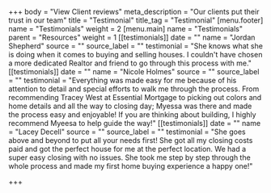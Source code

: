 +++
body = "View Client reviews"
meta_description = "Our clients put their trust in our team"
title = "Testimonial"
title_tag = "Testimonial"
[menu.footer]
name = "Testimonials"
weight = 2
[menu.main]
name = "Testimonials"
parent = "Resources"
weight = 1
[[testimonials]]
date = ""
name = "Jordan Shepherd"
source = ""
source_label = ""
testimonial = "She knows what she is doing when it comes to buying and selling houses. I couldn't have chosen a more dedicated Realtor and friend to go through this process with me."
[[testimonials]]
date = ""
name = "Nicole Holmes"
source = ""
source_label = ""
testimonial = "Everything was made easy for me because of his attention to detail and special efforts to walk me through the process. From recommending Tracey West at Essential Mortgage to picking out colors and home details and all the way to closing day; Myessa was there and made the process easy and enjoyable! If you are thinking about building, I highly recommend Myeesa to help guide the way!"
[[testimonials]]
date = ""
name = "Lacey Decell"
source = ""
source_label = ""
testimonial = "She goes above and beyond to put all your needs first! She got all my closing costs paid and got the perfect house for me at the perfect location. We had a super easy closing with no issues. She took me step by step through the whole process and made my first home buying experience a happy one!"

+++
